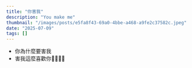 ```yaml
---
title: "你害我"
description: "You make me"
thumbnail: "/images/posts/e5fa8f43-69a0-4bbe-a468-a9fe2c37582c.jpeg"
date: "2025-07-09"
tags: []
---
```

- 你為什麼要害我
- 害我這麼喜歡你🤬🤬😭😭
